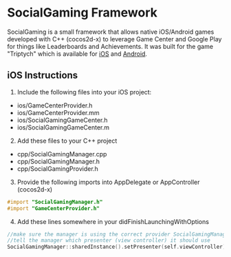 # SocialGaming Framework

SocialGaming is a small framework that allows native iOS/Android games developed with C++ (cocos2d-x) to leverage Game Center and Google Play for things like Leaderboards and Achievements. It was built for the game "Triptych" which is available for [iOS](https://itunes.apple.com/us/app/triptych/id919010963?ls=1&mt=8) and [Android](https://play.google.com/store/apps/details?id=com.ensoft.games.triptych).

## iOS Instructions

 1. Include the following files into your iOS project:
 * ios/GameCenterProvider.h
 * ios/GameCenterProvider.mm
 * ios/SocialGamingGameCenter.h
 * ios/SocialGamingGameCenter.m

 2. Add these files to your C++ project
 * cpp/SocialGamingManager.cpp
 * cpp/SocialGamingManager.h
 * cpp/SocialGamingProvider.h

 3. Provide the following imports into AppDelegate or AppController (cocos2d-x)

```objective-c
#import "SocialGamingManager.h"
#import "GameCenterProvider.h"
```

 4. Add these lines somewhere in your didFinishLaunchingWithOptions
```cpp
//make sure the manager is using the correct provider SocialGamingManager::sharedInstance().setProvider(unique_ptr<GameCenterProvide>(new GameCenterProvider));
//tell the manager which presenter (view controller) it should use
SocialGamingManager::sharedInstance().setPresenter(self.viewController);
```